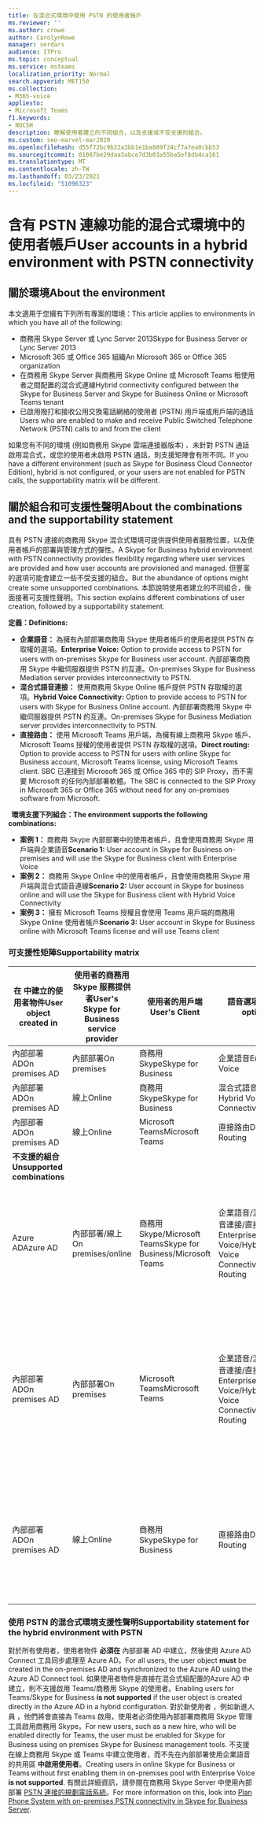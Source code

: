 ```yaml
---
title: 在混合式環境中使用 PSTN 的使用者帳戶
ms.reviewer: ''
ms.author: crowe
author: CarolynRowe
manager: serdars
audience: ITPro
ms.topic: conceptual
ms.service: msteams
localization_priority: Normal
search.appverid: MET150
ms.collection:
- M365-voice
appliesto:
- Microsoft Teams
f1.keywords:
- NOCSH
description: 瞭解使用者建立的不同組合，以及支援或不受支援的組合。
ms.custom: seo-marvel-mar2020
ms.openlocfilehash: d55f72bc9b22a3bb1e1ba889f24cf7a7ea0cbb53
ms.sourcegitcommit: 01087be29daa3abce7d3b03a55ba5ef8db4ca161
ms.translationtype: MT
ms.contentlocale: zh-TW
ms.lasthandoff: 03/23/2021
ms.locfileid: "51096323"
---
```

# <a name="user-accounts-in-a-hybrid-environment-with-pstn-connectivity"></a><span data-ttu-id="f7d3b-103">含有 PSTN 連線功能的混合式環境中的使用者帳戶</span><span class="sxs-lookup"><span data-stu-id="f7d3b-103">User accounts in a hybrid environment with PSTN connectivity</span></span>

## <a name="about-the-environment"></a><span data-ttu-id="f7d3b-104">關於環境</span><span class="sxs-lookup"><span data-stu-id="f7d3b-104">About the environment</span></span>

<span data-ttu-id="f7d3b-105">本文適用于您擁有下列所有專案的環境：</span><span class="sxs-lookup"><span data-stu-id="f7d3b-105">This article applies to environments in which you have all of the following:</span></span> 
 
- <span data-ttu-id="f7d3b-106">商務用 Skype Server 或 Lync Server 2013</span><span class="sxs-lookup"><span data-stu-id="f7d3b-106">Skype for Business Server or Lync Server 2013</span></span> 
- <span data-ttu-id="f7d3b-107">Microsoft 365 或 Office 365 組織</span><span class="sxs-lookup"><span data-stu-id="f7d3b-107">An Microsoft 365 or Office 365 organization</span></span> 
- <span data-ttu-id="f7d3b-108">在商務用 Skype Server 與商務用 Skype Online 或 Microsoft Teams 租使用者之間配置的混合式連線</span><span class="sxs-lookup"><span data-stu-id="f7d3b-108">Hybrid connectivity configured between the Skype for Business Server and Skype for Business Online or Microsoft Teams tenant</span></span> 
- <span data-ttu-id="f7d3b-109">已啟用撥打和接收公用交換電話網絡的使用者 (PSTN) 用戶端或用戶端的通話</span><span class="sxs-lookup"><span data-stu-id="f7d3b-109">Users who are enabled to make and receive Public Switched Telephone Network (PSTN) calls to and from the client</span></span>

 
<span data-ttu-id="f7d3b-110">如果您有不同的環境 (例如商務用 Skype 雲端連接器版本) 、未針對 PSTN 通話啟用混合式，或您的使用者未啟用 PSTN 通話，則支援矩陣會有所不同。</span><span class="sxs-lookup"><span data-stu-id="f7d3b-110">If you have a different environment (such as Skype for Business Cloud Connector Edition), hybrid is not configured, or your users are not enabled for PSTN calls, the supportability matrix will be different.</span></span>  

## <a name="about-the-combinations-and-the-supportability-statement"></a><span data-ttu-id="f7d3b-111">關於組合和可支援性聲明</span><span class="sxs-lookup"><span data-stu-id="f7d3b-111">About the combinations and the supportability statement</span></span>  

<span data-ttu-id="f7d3b-112">具有 PSTN 連接的商務用 Skype 混合式環境可提供提供使用者服務位置，以及使用者帳戶的部署與管理方式的彈性。</span><span class="sxs-lookup"><span data-stu-id="f7d3b-112">A Skype for Business hybrid environment with PSTN connectivity provides flexibility regarding where user services are provided and how user accounts are provisioned and managed.</span></span> <span data-ttu-id="f7d3b-113">但豐富的選項可能會建立一些不受支援的組合。</span><span class="sxs-lookup"><span data-stu-id="f7d3b-113">But the abundance of options might create some unsupported combinations.</span></span> <span data-ttu-id="f7d3b-114">本節說明使用者建立的不同組合，後面接著可支援性聲明。</span><span class="sxs-lookup"><span data-stu-id="f7d3b-114">This section explains different combinations of user creation, followed by a supportability statement.</span></span>


<span data-ttu-id="f7d3b-115">**定義：**</span><span class="sxs-lookup"><span data-stu-id="f7d3b-115">**Definitions:**</span></span>   
- <span data-ttu-id="f7d3b-116">**企業語音：** 為擁有內部部署商務用 Skype 使用者帳戶的使用者提供 PSTN 存取權的選項。</span><span class="sxs-lookup"><span data-stu-id="f7d3b-116">**Enterprise Voice:** Option to provide access to PSTN for users with on-premises Skype for Business user account.</span></span> <span data-ttu-id="f7d3b-117">內部部署商務用 Skype 中繼伺服器提供 PSTN 的互連。</span><span class="sxs-lookup"><span data-stu-id="f7d3b-117">On-premises Skype for Business Mediation server provides interconnectivity to PSTN.</span></span>  
- <span data-ttu-id="f7d3b-118">**混合式語音連接：** 使用商務用 Skype Online 帳戶提供 PSTN 存取權的選項。</span><span class="sxs-lookup"><span data-stu-id="f7d3b-118">**Hybrid Voice Connectivity:** Option to provide access to PSTN for users with Skype for Business Online account.</span></span> <span data-ttu-id="f7d3b-119">內部部署商務用 Skype 中繼伺服器提供 PSTN 的互連。</span><span class="sxs-lookup"><span data-stu-id="f7d3b-119">On-premises Skype for Business Mediation server provides interconnectivity to PSTN.</span></span> 
- <span data-ttu-id="f7d3b-120">**直接路由：** 使用 Microsoft Teams 用戶端，為擁有線上商務用 Skype 帳戶、Microsoft Teams 授權的使用者提供 PSTN 存取權的選項。</span><span class="sxs-lookup"><span data-stu-id="f7d3b-120">**Direct routing:** Option to provide access to PSTN for users with online Skype for Business account, Microsoft Teams license, using Microsoft Teams client.</span></span> <span data-ttu-id="f7d3b-121">SBC 已連接到 Microsoft 365 或 Office 365 中的 SIP Proxy，而不需要 Microsoft 的任何內部部署軟體。</span><span class="sxs-lookup"><span data-stu-id="f7d3b-121">The SBC is connected to the SIP Proxy in Microsoft 365 or Office 365 without need for any on-premises software from Microsoft.</span></span>

  
<span data-ttu-id="f7d3b-122">**環境支援下列組合：**</span><span class="sxs-lookup"><span data-stu-id="f7d3b-122">**The environment supports the following combinations:**</span></span>
- <span data-ttu-id="f7d3b-123">**案例 1：** 商務用 Skype 內部部署中的使用者帳戶，且會使用商務用 Skype 用戶端與企業語音</span><span class="sxs-lookup"><span data-stu-id="f7d3b-123">**Scenario 1:** User account in Skype for Business on-premises and will use the Skype for Business client with Enterprise Voice</span></span>
- <span data-ttu-id="f7d3b-124">**案例 2：** 商務用 Skype Online 中的使用者帳戶，且會使用商務用 Skype 用戶端與混合式語音連線</span><span class="sxs-lookup"><span data-stu-id="f7d3b-124">**Scenario 2:** User account in Skype for business online and will use the Skype for Business client with Hybrid Voice Connectivity</span></span>
- <span data-ttu-id="f7d3b-125">**案例 3：** 擁有 Microsoft Teams 授權且會使用 Teams 用戶端的商務用 Skype Online 使用者帳戶</span><span class="sxs-lookup"><span data-stu-id="f7d3b-125">**Scenario 3:** User account in Skype for Business online with Microsoft Teams license and will use Teams client</span></span>
 
### <a name="supportability-matrix"></a><span data-ttu-id="f7d3b-126">可支援性矩陣</span><span class="sxs-lookup"><span data-stu-id="f7d3b-126">Supportability matrix</span></span>


|<span data-ttu-id="f7d3b-127">**在 中建立的使用者物件**</span><span class="sxs-lookup"><span data-stu-id="f7d3b-127">**User object created in**</span></span>  |<span data-ttu-id="f7d3b-128">**使用者的商務用 Skype 服務提供者**</span><span class="sxs-lookup"><span data-stu-id="f7d3b-128">**User's Skype for Business service provider**</span></span>|<span data-ttu-id="f7d3b-129">**使用者的用戶端**</span><span class="sxs-lookup"><span data-stu-id="f7d3b-129">**User's Client**</span></span>|<span data-ttu-id="f7d3b-130">**語音選項**</span><span class="sxs-lookup"><span data-stu-id="f7d3b-130">**Voice option**</span></span>|<span data-ttu-id="f7d3b-131">**支援**</span><span class="sxs-lookup"><span data-stu-id="f7d3b-131">**Supported**</span></span>|
| ------------ | --------- | --------- | --------- | -------- |
|<span data-ttu-id="f7d3b-132">內部部署 AD</span><span class="sxs-lookup"><span data-stu-id="f7d3b-132">On premises AD</span></span>| <span data-ttu-id="f7d3b-133">內部部署</span><span class="sxs-lookup"><span data-stu-id="f7d3b-133">On premises</span></span> |<span data-ttu-id="f7d3b-134">商務用 Skype</span><span class="sxs-lookup"><span data-stu-id="f7d3b-134">Skype for Business</span></span>   | <span data-ttu-id="f7d3b-135">企業語音</span><span class="sxs-lookup"><span data-stu-id="f7d3b-135">Enterprise Voice</span></span>   |<span data-ttu-id="f7d3b-136">是</span><span class="sxs-lookup"><span data-stu-id="f7d3b-136">Yes</span></span>|
|<span data-ttu-id="f7d3b-137">內部部署 AD</span><span class="sxs-lookup"><span data-stu-id="f7d3b-137">On premises AD</span></span>|<span data-ttu-id="f7d3b-138">線上</span><span class="sxs-lookup"><span data-stu-id="f7d3b-138">Online</span></span>| <span data-ttu-id="f7d3b-139">商務用 Skype</span><span class="sxs-lookup"><span data-stu-id="f7d3b-139">Skype for Business</span></span>  | <span data-ttu-id="f7d3b-140">混合式語音連接</span><span class="sxs-lookup"><span data-stu-id="f7d3b-140">Hybrid Voice Connectivity</span></span>   |<span data-ttu-id="f7d3b-141">是</span><span class="sxs-lookup"><span data-stu-id="f7d3b-141">Yes</span></span> |
|<span data-ttu-id="f7d3b-142">內部部署 AD</span><span class="sxs-lookup"><span data-stu-id="f7d3b-142">On premises AD</span></span>|<span data-ttu-id="f7d3b-143">線上</span><span class="sxs-lookup"><span data-stu-id="f7d3b-143">Online</span></span> |<span data-ttu-id="f7d3b-144">Microsoft Teams</span><span class="sxs-lookup"><span data-stu-id="f7d3b-144">Microsoft Teams</span></span> |<span data-ttu-id="f7d3b-145">直接路由</span><span class="sxs-lookup"><span data-stu-id="f7d3b-145">Direct Routing</span></span>  |<span data-ttu-id="f7d3b-146">是</span><span class="sxs-lookup"><span data-stu-id="f7d3b-146">Yes</span></span> |
|<span data-ttu-id="f7d3b-147">**不支援的組合**</span><span class="sxs-lookup"><span data-stu-id="f7d3b-147">**Unsupported combinations**</span></span>    | |         |         |      |
|<span data-ttu-id="f7d3b-148">Azure AD</span><span class="sxs-lookup"><span data-stu-id="f7d3b-148">Azure AD</span></span>| <span data-ttu-id="f7d3b-149">內部部署/線上</span><span class="sxs-lookup"><span data-stu-id="f7d3b-149">On premises/online</span></span> | <span data-ttu-id="f7d3b-150">商務用 Skype/Microsoft Teams</span><span class="sxs-lookup"><span data-stu-id="f7d3b-150">Skype for Business/Microsoft Teams</span></span>|<span data-ttu-id="f7d3b-151">企業語音/混合式語音連接/直接路由</span><span class="sxs-lookup"><span data-stu-id="f7d3b-151">Enterprise Voice/Hybrid Voice Connectivity/Direct Routing</span></span>  |<span data-ttu-id="f7d3b-152">否，使用者物件必須先在內部部署 AD 中建立</span><span class="sxs-lookup"><span data-stu-id="f7d3b-152">No, user object MUST be created in on-premises AD first</span></span> |
|<span data-ttu-id="f7d3b-153">內部部署 AD</span><span class="sxs-lookup"><span data-stu-id="f7d3b-153">On premises AD</span></span>  |<span data-ttu-id="f7d3b-154">內部部署</span><span class="sxs-lookup"><span data-stu-id="f7d3b-154">On premises</span></span>| <span data-ttu-id="f7d3b-155">Microsoft Teams</span><span class="sxs-lookup"><span data-stu-id="f7d3b-155">Microsoft Teams</span></span>| <span data-ttu-id="f7d3b-156">企業語音/混合式語音連接/直接路由</span><span class="sxs-lookup"><span data-stu-id="f7d3b-156">Enterprise Voice/Hybrid Voice Connectivity/Direct Routing</span></span>   |<span data-ttu-id="f7d3b-157">否，內部部署商務用 Skype 不支援 Microsoft Teams 用戶端</span><span class="sxs-lookup"><span data-stu-id="f7d3b-157">No, Microsoft Teams client is not supported with on-premises Skype for Business</span></span> |     
|<span data-ttu-id="f7d3b-158">內部部署 AD</span><span class="sxs-lookup"><span data-stu-id="f7d3b-158">On premises AD</span></span>  |<span data-ttu-id="f7d3b-159">線上</span><span class="sxs-lookup"><span data-stu-id="f7d3b-159">Online</span></span> |<span data-ttu-id="f7d3b-160">商務用 Skype</span><span class="sxs-lookup"><span data-stu-id="f7d3b-160">Skype for Business</span></span>  | <span data-ttu-id="f7d3b-161">直接路由</span><span class="sxs-lookup"><span data-stu-id="f7d3b-161">Direct Routing</span></span>  |<span data-ttu-id="f7d3b-162">否，商務用 Skype 用戶端不支援直接路由</span><span class="sxs-lookup"><span data-stu-id="f7d3b-162">No, Direct Routing is not supported with Skype for Business client</span></span>  |


### <a name="supportability-statement-for-the-hybrid-environment-with-pstn"></a><span data-ttu-id="f7d3b-163">使用 PSTN 的混合式環境支援性聲明</span><span class="sxs-lookup"><span data-stu-id="f7d3b-163">Supportability statement for the hybrid environment with PSTN</span></span>

<span data-ttu-id="f7d3b-164">對於所有使用者，使用者物件 **必須在** 內部部署 AD 中建立，然後使用 Azure AD Connect 工具同步處理至 Azure AD。</span><span class="sxs-lookup"><span data-stu-id="f7d3b-164">For all users, the user object **must** be created in the on-premises AD and synchronized to the Azure AD using the Azure AD Connect tool.</span></span> <span data-ttu-id="f7d3b-165">如果使用者物件是直接在混合式組配置的Azure AD 中建立，則不支援啟用 Teams/商務用 Skype 的使用者。</span><span class="sxs-lookup"><span data-stu-id="f7d3b-165">Enabling users for Teams/Skype for Business **is not supported** if the user object is created directly in the Azure AD in a hybrid configuration.</span></span> <span data-ttu-id="f7d3b-166">對於新使用者 ，例如新進人員 ，他們將會直接為 Teams 啟用，使用者必須使用內部部署商務用 Skype 管理工具啟用商務用 Skype。</span><span class="sxs-lookup"><span data-stu-id="f7d3b-166">For new users, such as a new hire, who will be enabled directly for Teams, the user must be enabled for Skype for Business using on premises Skype for Business management tools.</span></span> <span data-ttu-id="f7d3b-167">不支援在線上商務用 Skype 或 Teams 中建立使用者，而不先在內部部署使用企業語音的共用區 **中啟用使用者**。</span><span class="sxs-lookup"><span data-stu-id="f7d3b-167">Creating users in online Skype for Business or Teams without first enabling them in on-premises pool with Enterprise Voice **is not supported**.</span></span> <span data-ttu-id="f7d3b-168">有關此詳細資訊，請參閱在商務用 Skype Server 中使用內部部署 [PSTN 連接的規劃電話系統](/skypeforbusiness/skype-for-business-hybrid-solutions/plan-your-phone-system-cloud-pbx-solution/plan-phone-system-with-on-premises-pstn-connectivity)。</span><span class="sxs-lookup"><span data-stu-id="f7d3b-168">For more information on this, look into [Plan Phone System with on-premises PSTN connectivity in Skype for Business Server](/skypeforbusiness/skype-for-business-hybrid-solutions/plan-your-phone-system-cloud-pbx-solution/plan-phone-system-with-on-premises-pstn-connectivity).</span></span>